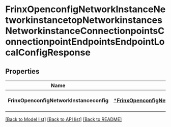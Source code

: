 # FrinxOpenconfigNetworkInstanceNetworkinstancetopNetworkinstancesNetworkinstanceConnectionpointsConnectionpointEndpointsEndpointLocalConfigResponse

## Properties
Name | Type | Description | Notes
------------ | ------------- | ------------- | -------------
**FrinxOpenconfigNetworkInstanceconfig** | [***FrinxOpenconfigNetworkInstanceNetworkinstancetopNetworkinstancesNetworkinstanceConnectionpointsConnectionpointEndpointsEndpointLocalConfig**](frinx.openconfig.network.instance.networkinstancetop.networkinstances.networkinstance.connectionpoints.connectionpoint.endpoints.endpoint.local.Config.md) |  | [optional] [default to null]

[[Back to Model list]](../README.md#documentation-for-models) [[Back to API list]](../README.md#documentation-for-api-endpoints) [[Back to README]](../README.md)


